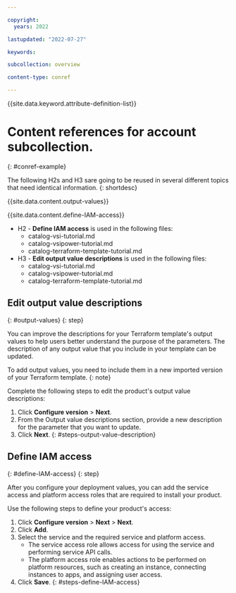 ```yaml
---

copyright:
  years: 2022

lastupdated: "2022-07-27"

keywords: 

subcollection: overview

content-type: conref

---
```


{{site.data.keyword.attribute-definition-list}}

# Content references for account subcollection.
{: #conref-example}

The following H2s and H3 sare going to be reused in several different topics that need identical information.
{: shortdesc}


{{site.data.content.output-values}} 

{{site.data.content.define-IAM-access}} 


* H2 - **Define IAM access** is used in the following files: 
   * catalog-vsi-tutorial.md
   * catalog-vsipower-tutorial.md
   * catalog-terraform-template-tutorial.md
* H3 - **Edit output value descriptions** is used in the following files: 
   * catalog-vsi-tutorial.md
   * catalog-vsipower-tutorial.md
   * catalog-terraform-template-tutorial.md

## Edit output value descriptions
{: #output-values}
{: step}

You can improve the descriptions for your Terraform template's output values to help users better understand the purpose of the parameters. The description of any output value that you include in your template can be updated.  

To add output values, you need to include them in a new imported version of your Terraform template. 
{: note} 

Complete the following steps to edit the product's output value descriptions:

1. Click **Configure version** > **Next**.
1. From the Output value descriptions section, provide a new description for the parameter that you want to update.
1. Click **Next**.
{: #steps-output-value-description}

## Define IAM access
{: #define-IAM-access}
{: step}

After you configure your deployment values, you can add the service access and platform access roles that are required to install your product.

Use the following steps to define your product's access:

1. Click **Configure version** > **Next** > **Next**.
1. Click **Add**.
1. Select the service and the required service and platform access.
   * The service access role allows access for using the service and performing service API calls.
   * The platform access role enables actions to be performed on platform resources, such as creating an instance, connecting instances to apps, and assigning user access.
1. Click **Save**.
{: #steps-define-IAM-access}
